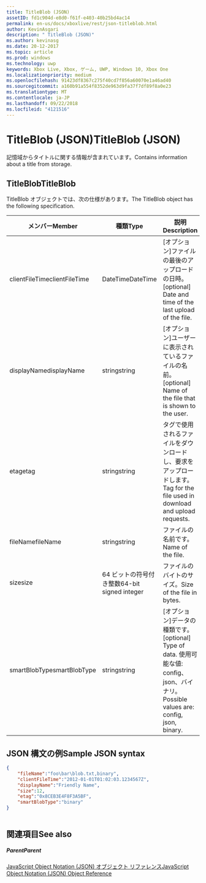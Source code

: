 ```yaml
---
title: TitleBlob (JSON)
assetID: fd1c904d-e8d0-f61f-e403-40b25bd4ac14
permalink: en-us/docs/xboxlive/rest/json-titleblob.html
author: KevinAsgari
description: " TitleBlob (JSON)"
ms.author: kevinasg
ms.date: 20-12-2017
ms.topic: article
ms.prod: windows
ms.technology: uwp
keywords: Xbox Live, Xbox, ゲーム, UWP, Windows 10, Xbox One
ms.localizationpriority: medium
ms.openlocfilehash: 91423df8367c275f40cd7f856a60070e1a46ad40
ms.sourcegitcommit: a160b91a554f8352de963d9fa37f7df89f8a0e23
ms.translationtype: MT
ms.contentlocale: ja-JP
ms.lasthandoff: 09/22/2018
ms.locfileid: "4121516"
---
```

# <a name="titleblob-json"></a><span data-ttu-id="12b79-104">TitleBlob (JSON)</span><span class="sxs-lookup"><span data-stu-id="12b79-104">TitleBlob (JSON)</span></span>
<span data-ttu-id="12b79-105">記憶域からタイトルに関する情報が含まれています。</span><span class="sxs-lookup"><span data-stu-id="12b79-105">Contains information about a title from storage.</span></span> 
<a id="ID4EP"></a>

 
## <a name="titleblob"></a><span data-ttu-id="12b79-106">TitleBlob</span><span class="sxs-lookup"><span data-stu-id="12b79-106">TitleBlob</span></span>
 
<span data-ttu-id="12b79-107">TitleBlob オブジェクトでは、次の仕様があります。</span><span class="sxs-lookup"><span data-stu-id="12b79-107">The TitleBlob object has the following specification.</span></span>
 
| <span data-ttu-id="12b79-108">メンバー</span><span class="sxs-lookup"><span data-stu-id="12b79-108">Member</span></span>| <span data-ttu-id="12b79-109">種類</span><span class="sxs-lookup"><span data-stu-id="12b79-109">Type</span></span>| <span data-ttu-id="12b79-110">説明</span><span class="sxs-lookup"><span data-stu-id="12b79-110">Description</span></span>| 
| --- | --- | --- | 
| <span data-ttu-id="12b79-111">clientFileTime</span><span class="sxs-lookup"><span data-stu-id="12b79-111">clientFileTime</span></span>| <span data-ttu-id="12b79-112">DateTime</span><span class="sxs-lookup"><span data-stu-id="12b79-112">DateTime</span></span>| <span data-ttu-id="12b79-113">[オプション]ファイルの最後のアップロードの日時。</span><span class="sxs-lookup"><span data-stu-id="12b79-113">[optional] Date and time of the last upload of the file.</span></span>| 
| <span data-ttu-id="12b79-114">displayName</span><span class="sxs-lookup"><span data-stu-id="12b79-114">displayName</span></span>| <span data-ttu-id="12b79-115">string</span><span class="sxs-lookup"><span data-stu-id="12b79-115">string</span></span>| <span data-ttu-id="12b79-116">[オプション]ユーザーに表示されているファイルの名前。</span><span class="sxs-lookup"><span data-stu-id="12b79-116">[optional] Name of the file that is shown to the user.</span></span>| 
| <span data-ttu-id="12b79-117">etag</span><span class="sxs-lookup"><span data-stu-id="12b79-117">etag</span></span>| <span data-ttu-id="12b79-118">string</span><span class="sxs-lookup"><span data-stu-id="12b79-118">string</span></span>| <span data-ttu-id="12b79-119">タグで使用されるファイルをダウンロードし、要求をアップロードします。</span><span class="sxs-lookup"><span data-stu-id="12b79-119">Tag for the file used in download and upload requests.</span></span>| 
| <span data-ttu-id="12b79-120">fileName</span><span class="sxs-lookup"><span data-stu-id="12b79-120">fileName</span></span>| <span data-ttu-id="12b79-121">string</span><span class="sxs-lookup"><span data-stu-id="12b79-121">string</span></span>| <span data-ttu-id="12b79-122">ファイルの名前です。</span><span class="sxs-lookup"><span data-stu-id="12b79-122">Name of the file.</span></span>| 
| <span data-ttu-id="12b79-123">size</span><span class="sxs-lookup"><span data-stu-id="12b79-123">size</span></span>| <span data-ttu-id="12b79-124">64 ビットの符号付き整数</span><span class="sxs-lookup"><span data-stu-id="12b79-124">64-bit signed integer</span></span>| <span data-ttu-id="12b79-125">ファイルのバイトのサイズ。</span><span class="sxs-lookup"><span data-stu-id="12b79-125">Size of the file in bytes.</span></span>| 
| <span data-ttu-id="12b79-126">smartBlobType</span><span class="sxs-lookup"><span data-stu-id="12b79-126">smartBlobType</span></span>| <span data-ttu-id="12b79-127">string</span><span class="sxs-lookup"><span data-stu-id="12b79-127">string</span></span>| <span data-ttu-id="12b79-128">[オプション]データの種類です。</span><span class="sxs-lookup"><span data-stu-id="12b79-128">[optional] Type of data.</span></span> <span data-ttu-id="12b79-129">使用可能な値: config、json、バイナリ。</span><span class="sxs-lookup"><span data-stu-id="12b79-129">Possible values are: config, json, binary.</span></span>| 
  
<a id="ID4E6C"></a>

 
## <a name="sample-json-syntax"></a><span data-ttu-id="12b79-130">JSON 構文の例</span><span class="sxs-lookup"><span data-stu-id="12b79-130">Sample JSON syntax</span></span>
 

```json
{
    "fileName":"foo\bar\blob.txt,binary",
    "clientFileTime":"2012-01-01T01:02:03.1234567Z",
    "displayName":"Friendly Name",
    "size":12,
    "etag":"0x8CEB3E4F8F3A5BF",
    "smartBlobType":"binary"
}
      
```

  
<a id="ID4EID"></a>

 
## <a name="see-also"></a><span data-ttu-id="12b79-131">関連項目</span><span class="sxs-lookup"><span data-stu-id="12b79-131">See also</span></span>
 
<a id="ID4EKD"></a>

 
##### <a name="parent"></a><span data-ttu-id="12b79-132">Parent</span><span class="sxs-lookup"><span data-stu-id="12b79-132">Parent</span></span> 

[<span data-ttu-id="12b79-133">JavaScript Object Notation (JSON) オブジェクト リファレンス</span><span class="sxs-lookup"><span data-stu-id="12b79-133">JavaScript Object Notation (JSON) Object Reference</span></span>](atoc-xboxlivews-reference-json.md)

   